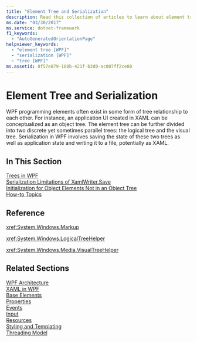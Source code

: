 ```yaml
---
title: "Element Tree and Serialization"
description: Read this collection of articles to learn about element trees and serialization of their state in Windows Presentation Foundation (WPF).
ms.date: "03/30/2017"
ms.service: dotnet-framework
f1_keywords: 
  - "AutoGeneratedOrientationPage"
helpviewer_keywords: 
  - "element tree [WPF]"
  - "serialization [WPF]"
  - "tree [WPF]"
ms.assetid: 8f57e879-180b-421f-b3d0-ac007ff2ce80
---
```

# Element Tree and Serialization

WPF programming elements often exist in some form of tree relationship to each other. For instance, an application UI created in XAML can be conceptualized as an object tree. The element tree can be further divided into two discrete yet sometimes parallel trees: the logical tree and the visual tree. Serialization in WPF involves saving the state of these two trees as well as application state and writing it to a file, potentially as XAML.  
  
## In This Section  

 [Trees in WPF](trees-in-wpf.md)  
 [Serialization Limitations of XamlWriter.Save](serialization-limitations-of-xamlwriter-save.md)  
 [Initialization for Object Elements Not in an Object Tree](initialization-for-object-elements-not-in-an-object-tree.md)  
 [How-to Topics](element-tree-and-serialization-how-to-topics.md)  
  
## Reference  

 <xref:System.Windows.Markup>  
  
 <xref:System.Windows.LogicalTreeHelper>  
  
 <xref:System.Windows.Media.VisualTreeHelper>  
  
## Related Sections  

 [WPF Architecture](wpf-architecture.md)  
  [XAML in WPF](xaml-in-wpf.md)  
  [Base Elements](base-elements.md)  
  [Properties](properties-wpf.md)  
  [Events](events-wpf.md)  
  [Input](input-wpf.md)  
  [Resources](resources-wpf.md)  
  [Styling and Templating](../controls/styles-templates-overview.md)  
  [Threading Model](threading-model.md)
